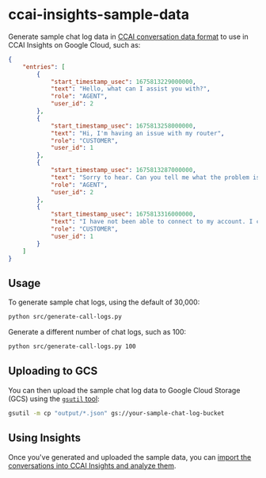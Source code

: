 # ccai-insights-sample-data

Generate sample chat log data in
[CCAI conversation data format](https://cloud.google.com/contact-center/insights/docs/conversation-data-format)
to use in CCAI Insights on Google Cloud, such as:

```json
{
    "entries": [
        {
            "start_timestamp_usec": 1675813229000000,
            "text": "Hello, what can I assist you with?",
            "role": "AGENT",
            "user_id": 2
        },
        {
            "start_timestamp_usec": 1675813258000000,
            "text": "Hi, I'm having an issue with my router",
            "role": "CUSTOMER",
            "user_id": 1
        },
        {
            "start_timestamp_usec": 1675813287000000,
            "text": "Sorry to hear. Can you tell me what the problem is?",
            "role": "AGENT",
            "user_id": 2
        },
        {
            "start_timestamp_usec": 1675813316000000,
            "text": "I have not been able to connect to my account. I cannot log into my account. I cannot access my account. I do not know what to do to fix my account.",
            "role": "CUSTOMER",
            "user_id": 1
        }
    ]
}
```

## Usage

To generate sample chat logs, using the default of 30,000:

```bash
python src/generate-call-logs.py
```

Generate a different number of chat logs, such as 100:

```bash
python src/generate-call-logs.py 100
```

## Uploading to GCS

You can then upload the sample chat log data to Google Cloud Storage (GCS)
using the [`gsutil` tool](https://cloud.google.com/storage/docs/gsutil):

```bash
gsutil -m cp "output/*.json" gs://your-sample-chat-log-bucket
```

## Using Insights

Once you've generated and uploaded the sample data, you can [import the
conversations into CCAI Insights and analyze
them](https://cloud.google.com/contact-center/insights/docs/create-analyze-conversation-ui).
